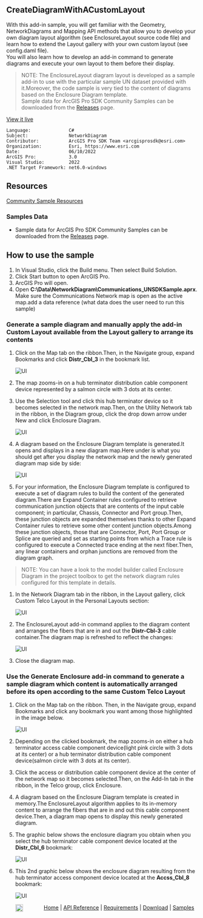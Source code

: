 ## CreateDiagramWithACustomLayout

<!-- TODO: Write a brief abstract explaining this sample -->
 With this add-in sample, you will get familiar with the Geometry, NetworkDiagrams and Mapping API methods that allow you to develop your own diagram layout algorithm (see EnclosureLayout source code file) and learn how to extend the Layout gallery with your own custom layout (see config.daml file).    
 You will also learn how to develop an add-in command to generate diagrams and execute your own layout to them before their display.    
 > NOTE: The EnclosureLayout diagram layout is developed as a sample add-in to use with the particular sample UN dataset provided with it.Moreover, the code sample is very tied to the content of diagrams based on the Enclosure Diagram template.    
 Sample data for ArcGIS Pro SDK Community Samples can be downloaded from the [Releases](https://github.com/Esri/arcgis-pro-sdk-community-samples/releases) page.    
   


<a href="https://pro.arcgis.com/en/pro-app/sdk/" target="_blank">View it live</a>

<!-- TODO: Fill this section below with metadata about this sample-->
```
Language:              C#
Subject:               NetworkDiagram
Contributor:           ArcGIS Pro SDK Team <arcgisprosdk@esri.com>
Organization:          Esri, https://www.esri.com
Date:                  06/10/2022
ArcGIS Pro:            3.0
Visual Studio:         2022
.NET Target Framework: net6.0-windows
```

## Resources

[Community Sample Resources](https://github.com/Esri/arcgis-pro-sdk-community-samples#resources)

### Samples Data

* Sample data for ArcGIS Pro SDK Community Samples can be downloaded from the [Releases](https://github.com/Esri/arcgis-pro-sdk-community-samples/releases) page.  

## How to use the sample
<!-- TODO: Explain how this sample can be used. To use images in this section, create the image file in your sample project's screenshots folder. Use relative url to link to this image using this syntax: ![My sample Image](FacePage/SampleImage.png) -->
 1. In Visual Studio, click the Build menu.  Then select Build Solution.      
 1. Click Start button to open ArcGIS Pro.    
 1. ArcGIS Pro will open.    
 1. Open **C:\Data\NetworkDiagram\Communications_UNSDKSample.aprx**. Make sure the Communications Network map is open as the active map.add a data reference (what data does the user need to run this sample)    
 ### Generate a sample diagram and manually apply the add-in Custom Layout available from the Layout gallery to arrange its contents    
   
  
 1. Click on the Map tab on the ribbon.Then, in the Navigate group, expand Bookmarks and click **Distr_Cbl_3** in the bookmark list.  
  
     ![UI](Screenshots/Distr-Cbl-3BookmarkIntheBookmarkList.png)    
   
  
 1. The map zooms-in on a hub terminator distribution cable component device represented by a salmon circle with 3 dots at its center.    
 1. Use the Selection tool and click this hub terminator device so it becomes selected in the network map.Then, on the Utility Network tab in the ribbon, in the Diagram group, click the drop down arrow under New and click Enclosure Diagram.    
  
     ![UI](Screenshots/NewEnclosureDiagram.png)    
   
  
 1. A diagram based on the Enclosure Diagram template is generated.It opens and displays in a new diagram map.Here under is what you should get after you display the network map and the newly generated diagram map side by side:    
  
     ![UI](Screenshots/EnclosureFromTheDistr-Cbl-3Component_NoLayout.png)    
   
  
 1. For your information, the Enclosure Diagram template is configured to execute a set of diagram rules to build the content of the generated diagram.There are Expand Container rules configured to retrieve communication junction objects that are contents of the input cable component; in particular, Chassis, Connector and Port group.Then, these junction objects are expanded themselves thanks to other Expand Container rules to retrieve some other content junction objects.Among these junction objects, those that are Connector, Port, Port Group or Splice are queried and set as starting points from which a Trace rule is configured to execute a Connected trace ending at the next fiber.Then, any linear containers and orphan junctions are removed from the diagram graph.    
 > NOTE: You can have a look to the model builder called Enclosure Diagram in the project toolbox to get the network diagram rules configured for this template in details.    
  
 1. In the Network Diagram tab in the ribbon, in the Layout gallery, click Custom Telco Layout in the Personal Layouts section:    
  
     ![UI](Screenshots/CustomLayoutInGallery.png)    
       
  
 1. The EnclosureLayout add-in command applies to the diagram content and arranges the fibers that are in and out the **Distr-Cbl-3** cable container.The diagram map is refreshed to reflect the changes:    
   
     ![UI](Screenshots/EnclosureFromTheDistr-Cbl-3Component_AfterCustomLayout.png)    
  
  
 1. Close the diagram map.    
  
 ### Use the Generate Enclosure add-in command to generate a sample diagram which content is automatically arranged before its open according to the same Custom Telco Layout    
   
  
 1. Click on the Map tab on the ribbon. Then, in the Navigate group, expand Bookmarks and click any bookmark you want among those highlighted in the image below.    
  
     ![UI](Screenshots/Bookmarks.png)    
   
  
 1. Depending on the clicked bookmark, the map zooms-in on either a hub terminator access cable component device(light pink circle with 3 dots at its center) or a hub terminator distribution cable component device(salmon circle with 3 dots at its center).    
 1. Click the access or distribution cable component device at the center of the network map so it becomes selected.Then, on the Add-In tab in the ribbon, in the Telco group, click Enclosure.    
 1. A diagram based on the Enclosure Diagram template is created in memory.The EnclosureLayout algorithm applies to its in-memory content to arrange the fibers that are in and out this cable component device.Then, a diagram map opens to display this newly generated diagram.    
 1. The graphic below shows the enclosure diagram you obtain when you select the hub terminator cable component device located at the **Distr_Cbl_6** bookmark:    
  
     ![UI](Screenshots/EnclosureFromTheDistr-Cbl-6Component.png)    
   
  
 1. This 2nd graphic below shows the enclosure diagram resulting from the hub terminator access component device located at the **Accss_Cbl_8** bookmark:    
  
     ![UI](Screenshots/EnclosureFromTheAccss-Cbl-8Component.png)    
  
   


<!-- End -->

&nbsp;&nbsp;&nbsp;&nbsp;&nbsp;&nbsp;<img src="https://esri.github.io/arcgis-pro-sdk/images/ArcGISPro.png"  alt="ArcGIS Pro SDK for Microsoft .NET Framework" height = "20" width = "20" align="top"  >
&nbsp;&nbsp;&nbsp;&nbsp;&nbsp;&nbsp;&nbsp;&nbsp;&nbsp;&nbsp;&nbsp;&nbsp;
[Home](https://github.com/Esri/arcgis-pro-sdk/wiki) | <a href="https://pro.arcgis.com/en/pro-app/latest/sdk/api-reference" target="_blank">API Reference</a> | [Requirements](https://github.com/Esri/arcgis-pro-sdk/wiki#requirements) | [Download](https://github.com/Esri/arcgis-pro-sdk/wiki#installing-arcgis-pro-sdk-for-net) | <a href="https://github.com/esri/arcgis-pro-sdk-community-samples" target="_blank">Samples</a>
